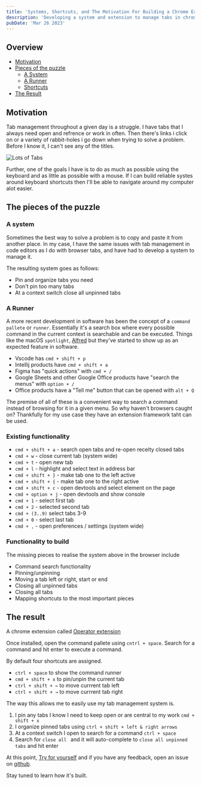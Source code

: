 ```yaml
---
title: 'Systems, Shortcuts, and The Motivation For Building a Chrome Extension'
description: 'Developing a system and extension to manage tabs in chrome'
pubDate: 'Mar 26 2023'
---
```


## Overview

- [Motivation](#motivation)
- [Pieces of the puzzle](#the-pieces-of-the-puzzle)
  - [A System](#a-system)
  - [A Runner](#a-runner)
  - [Shortcuts](#existing-browser-shortucts)
- [The Result](#the-result)

## Motivation

Tab management throughout a given day is a struggle. I have tabs that I always need open and refrence or work in often. Then there's links i click on or a variety of rabbit-holes i go down when trying to solve a problem. Before I know it, I can't see any of the titles.

![Lots of Tabs](/chrome-extension/lots-of-tabs.png)

Further, one of the goals I have is to do as much as possible using the keyboard and as little as possible with a mouse. If I can build reliable systes around keyboard shortcuts then I'll be able to navigate around my computer alot easier.

## The pieces of the puzzle

### A system

Sometimes the best way to solve a problem is to copy and paste it from another place. In my case, I have the same issues with tab management in code editors as I do with browser tabs, and have had to develop a system to manage it.

The resulting system goes as follows:

- Pin and organize tabs you need
- Don't pin too many tabs
- At a context switch close all unpinned tabs

### A Runner

A more recent development in software has been the concept of a `command pallete` or `runner`. Essentially it's a search box where every possible command in the current context is searchable and can be executed. Things like the macOS `spotlight`, [Alfred](https://www.alfredapp.com/) but they've started to show up as an expected feature in software.

- Vscode has `cmd + shift + p`
- Intellij products have `cmd + shift + a`
- Figma has "quick actions" with `cmd + /`
- Google Sheets and other Google Office products have "search the menus" with `option + /`
- Office products have a "Tell me" button that can be opened with `alt + Q`

The premise of all of these is a convenient way to search a command instead of browsing for it in a given menu.
So why haven't browsers caught on? Thankfully for my use case they have an extension framework taht can be used.

### Existing functionality

- `cmd + shift + a` - search open tabs and re-open recelty closed tabs
- `cmd + w` - close current tab (system wide)
- `cmd + t` - open new tab
- `cmd + l` - highlight and select text in address bar
- `cmd + shift + }` - make tab one to the left active
- `cmd + shift + {` - make tab one to the right active
- `cmd + shift + c` - open devtools and select element on the page
- `cmd + option + j` - open devtools and show console
- `cmd + 1` - select first tab
- `cmd + 2` - selected second tab
- `cmd + (3..9)` select tabs 3-9
- `cmd + 0` - select last tab
- `cmd + ,` - open preferences / settings (system wide)

### Functionality to build

The missing pieces to realise the system above in the browser include

- Command search functionality
- Pinning/unpinning
- Moving a tab left or right, start or end
- Closing all unpinned tabs
- Closing all tabs
- Mapping shortcuts to the most important pieces

## The result

A chrome extension called [Operator extension](https://chrome.google.com/webstore/detail/operator/jdmngaaglkkhkfegaopojolefpnikcpg)

Once installed, open the command pallete using `cntrl + space`. Search for a command and hit enter to execute a command.

By default four shortcuts are assigned.

- `ctrl + space` to show the command runner
- `cmd + shift + x` to pin/unpin the current tab
- `ctrl + shift + ←` to move currrent tab left
- `ctrl + shift + →` to move currrent tab right

The way this allows me to easily use my tab management system is.

1. I pin any tabs I know I need to keep open or are central to my work `cmd + shift + x`
2. I organize pinned tabs using `ctrl + shift + left & right arrows`
3. At a context switch I open to search for a command `ctrl + space`
4. Search for `close all ` and it will auto-complete to `close all unpinned tabs` and hit enter

At this point, [Try for yourself](https://chrome.google.com/webstore/detail/operator/jdmngaaglkkhkfegaopojolefpnikcpg) and if you have any feedback, open an issue on [github](https://github.com/rs-lkroneman/operator-extension/issues).

Stay tuned to learn how it's built.
